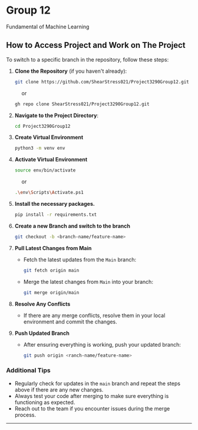 # Group 12
Fundamental of Machine Learning



## How to Access Project and Work on The Project

To switch to a specific branch in the repository, follow these steps:

1. **Clone the Repository** (if you haven't already):

   ```bash
   git clone https://github.com/ShearStress021/Project3290Group12.git
   ```
   &emsp; or

   ```bash
   gh repo clone ShearStress021/Project3290Group12.git
   ```

2. **Navigate to the Project Directory**:

   ```bash
   cd Project3290Group12
   ```
2. **Create Virtual Environment**
    ```bash
    python3 -m venv env
    ```
   
3. **Activate Virtual Environment**
    ```bash
    source env/bin/activate
    ```
     &emsp; or
     ```bash
     .\env\Scripts\Activate.ps1
     ```
4. **Install the necessary packages.**
    ```bash
    pip install -r requirements.txt
    ```

5. **Create a new Branch and switch to the branch**
    ```bash
   git checkout -b <branch-name/feature-name>
   ```
6. **Pull Latest Changes from Main**
   - Fetch the latest updates from the `Main` branch:
     ```bash
     git fetch origin main
     ```
   - Merge the latest changes from `Main` into your branch:
     ```bash
     git merge origin/main
     ```
7. **Resolve Any Conflicts**
   - If there are any merge conflicts, resolve them in your local environment and commit the changes.

8. **Push Updated Branch**
   - After ensuring everything is working, push your updated branch:
     ```bash
     git push origin <ranch-name/feature-name>
     ```
### Additional Tips
- Regularly check for updates in the `main` branch and repeat the steps above if there are any new changes.
- Always test your code after merging to make sure everything is functioning as expected.
- Reach out to the team if you encounter issues during the merge process.


---

